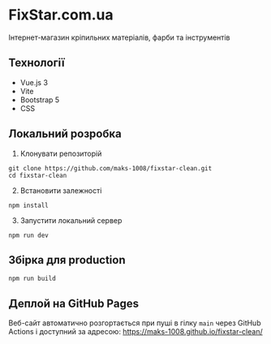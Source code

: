 # FixStar.com.ua

Інтернет-магазин кріпильних матеріалів, фарби та інструментів

## Технології

- Vue.js 3
- Vite
- Bootstrap 5
- CSS

## Локальний розробка

1. Клонувати репозиторій

```
git clone https://github.com/maks-1008/fixstar-clean.git
cd fixstar-clean
```

2. Встановити залежності

```
npm install
```

3. Запустити локальний сервер

```
npm run dev
```

## Збірка для production

```
npm run build
```

## Деплой на GitHub Pages

Веб-сайт автоматично розгортається при пуші в гілку `main` через GitHub Actions і доступний за адресою:
https://maks-1008.github.io/fixstar-clean/
